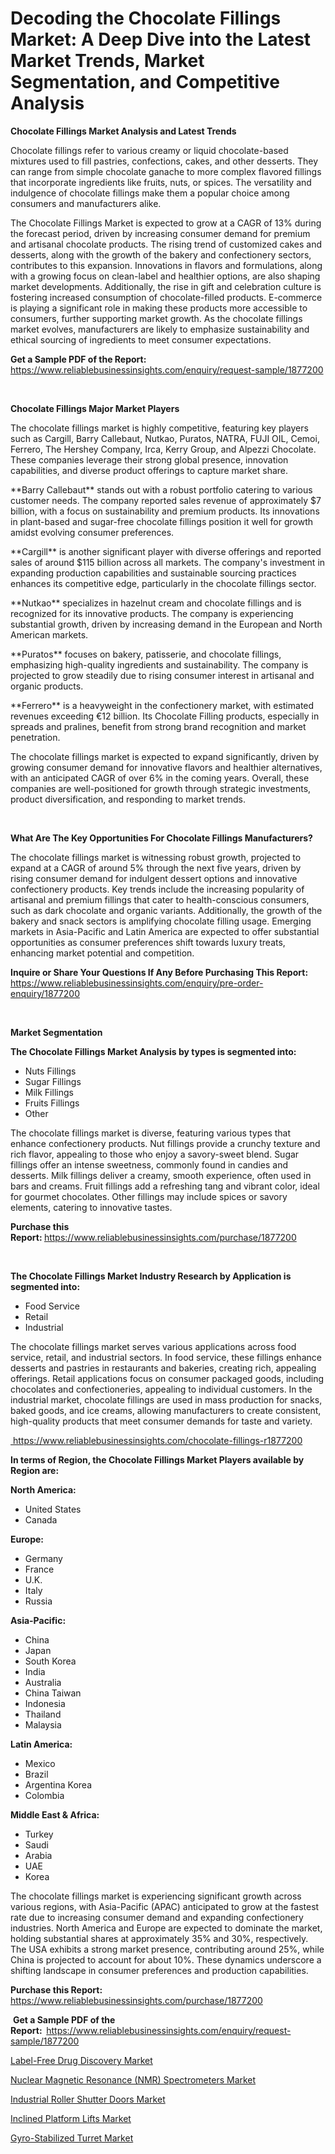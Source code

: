 <p><h1>Decoding the Chocolate Fillings Market: A Deep Dive into the Latest Market Trends, Market Segmentation, and Competitive Analysis</h1></p><p><strong>Chocolate Fillings Market Analysis and Latest Trends</strong></p>
<p><p>Chocolate fillings refer to various creamy or liquid chocolate-based mixtures used to fill pastries, confections, cakes, and other desserts. They can range from simple chocolate ganache to more complex flavored fillings that incorporate ingredients like fruits, nuts, or spices. The versatility and indulgence of chocolate fillings make them a popular choice among consumers and manufacturers alike.</p><p>The Chocolate Fillings Market is expected to grow at a CAGR of 13% during the forecast period, driven by increasing consumer demand for premium and artisanal chocolate products. The rising trend of customized cakes and desserts, along with the growth of the bakery and confectionery sectors, contributes to this expansion. Innovations in flavors and formulations, along with a growing focus on clean-label and healthier options, are also shaping market developments. Additionally, the rise in gift and celebration culture is fostering increased consumption of chocolate-filled products. E-commerce is playing a significant role in making these products more accessible to consumers, further supporting market growth. As the chocolate fillings market evolves, manufacturers are likely to emphasize sustainability and ethical sourcing of ingredients to meet consumer expectations.</p></p>
<p><strong>Get a Sample PDF of the Report:&nbsp;</strong> <a href="https://www.reliablebusinessinsights.com/enquiry/request-sample/1877200?utm_campaign=1109&utm_medium=2&utm_source=Github&utm_content=ia&utm_term=23102024&utm_id=chocolate-fillings">https://www.reliablebusinessinsights.com/enquiry/request-sample/1877200</a></p>
<p>&nbsp;</p>
<p><strong>Chocolate Fillings Major Market Players</strong></p>
<p><p>The chocolate fillings market is highly competitive, featuring key players such as Cargill, Barry Callebaut, Nutkao, Puratos, NATRA, FUJI OIL, Cemoi, Ferrero, The Hershey Company, Irca, Kerry Group, and Alpezzi Chocolate. These companies leverage their strong global presence, innovation capabilities, and diverse product offerings to capture market share.</p><p>**Barry Callebaut** stands out with a robust portfolio catering to various customer needs. The company reported sales revenue of approximately $7 billion, with a focus on sustainability and premium products. Its innovations in plant-based and sugar-free chocolate fillings position it well for growth amidst evolving consumer preferences.</p><p>**Cargill** is another significant player with diverse offerings and reported sales of around $115 billion across all markets. The company's investment in expanding production capabilities and sustainable sourcing practices enhances its competitive edge, particularly in the chocolate fillings sector.</p><p>**Nutkao** specializes in hazelnut cream and chocolate fillings and is recognized for its innovative products. The company is experiencing substantial growth, driven by increasing demand in the European and North American markets.</p><p>**Puratos** focuses on bakery, patisserie, and chocolate fillings, emphasizing high-quality ingredients and sustainability. The company is projected to grow steadily due to rising consumer interest in artisanal and organic products.</p><p>**Ferrero** is a heavyweight in the confectionery market, with estimated revenues exceeding €12 billion. Its Chocolate Filling products, especially in spreads and pralines, benefit from strong brand recognition and market penetration.</p><p>The chocolate fillings market is expected to expand significantly, driven by growing consumer demand for innovative flavors and healthier alternatives, with an anticipated CAGR of over 6% in the coming years. Overall, these companies are well-positioned for growth through strategic investments, product diversification, and responding to market trends.</p></p>
<p>&nbsp;</p>
<p><strong>What Are The Key Opportunities For Chocolate Fillings Manufacturers?</strong></p>
<p><p>The chocolate fillings market is witnessing robust growth, projected to expand at a CAGR of around 5% through the next five years, driven by rising consumer demand for indulgent dessert options and innovative confectionery products. Key trends include the increasing popularity of artisanal and premium fillings that cater to health-conscious consumers, such as dark chocolate and organic variants. Additionally, the growth of the bakery and snack sectors is amplifying chocolate filling usage. Emerging markets in Asia-Pacific and Latin America are expected to offer substantial opportunities as consumer preferences shift towards luxury treats, enhancing market potential and competition.</p></p>
<p><strong>Inquire or Share Your Questions If Any Before Purchasing This Report:</strong> <a href="https://www.reliablebusinessinsights.com/enquiry/pre-order-enquiry/1877200?utm_campaign=1109&utm_medium=2&utm_source=Github&utm_content=ia&utm_term=23102024&utm_id=chocolate-fillings">https://www.reliablebusinessinsights.com/enquiry/pre-order-enquiry/1877200</a></p>
<p>&nbsp;</p>
<p><strong>Market Segmentation</strong></p>
<p><strong>The Chocolate Fillings Market Analysis by types is segmented into:</strong></p>
<p><ul><li>Nuts Fillings</li><li>Sugar Fillings</li><li>Milk Fillings</li><li>Fruits Fillings</li><li>Other</li></ul></p>
<p><p>The chocolate fillings market is diverse, featuring various types that enhance confectionery products. Nut fillings provide a crunchy texture and rich flavor, appealing to those who enjoy a savory-sweet blend. Sugar fillings offer an intense sweetness, commonly found in candies and desserts. Milk fillings deliver a creamy, smooth experience, often used in bars and creams. Fruit fillings add a refreshing tang and vibrant color, ideal for gourmet chocolates. Other fillings may include spices or savory elements, catering to innovative tastes.</p></p>
<p><strong>Purchase this Report:&nbsp;</strong><a href="https://www.reliablebusinessinsights.com/purchase/1877200?utm_campaign=1109&utm_medium=2&utm_source=Github&utm_content=ia&utm_term=23102024&utm_id=chocolate-fillings">https://www.reliablebusinessinsights.com/purchase/1877200</a></p>
<p>&nbsp;</p>
<p><strong>The Chocolate Fillings Market Industry Research by Application is segmented into:</strong></p>
<p><ul><li>Food Service</li><li>Retail</li><li>Industrial</li></ul></p>
<p><p>The chocolate fillings market serves various applications across food service, retail, and industrial sectors. In food service, these fillings enhance desserts and pastries in restaurants and bakeries, creating rich, appealing offerings. Retail applications focus on consumer packaged goods, including chocolates and confectioneries, appealing to individual customers. In the industrial market, chocolate fillings are used in mass production for snacks, baked goods, and ice creams, allowing manufacturers to create consistent, high-quality products that meet consumer demands for taste and variety.</p></p>
<p><a href="https://www.reliablebusinessinsights.com/chocolate-fillings-r1877200?utm_campaign=1109&utm_medium=2&utm_source=Github&utm_content=ia&utm_term=23102024&utm_id=chocolate-fillings">&nbsp;https://www.reliablebusinessinsights.com/chocolate-fillings-r1877200</a></p>
<p><strong>In terms of Region, the Chocolate Fillings Market Players available by Region are:</strong></p>
<p>
    <p> <strong> North America: </strong>
        <ul>
            <li>United States</li>
            <li>Canada</li>
        </ul>
        </p> 
    <p> <strong> Europe: </strong>
        <ul>
            <li>Germany</li>
            <li>France</li>
            <li>U.K.</li>
            <li>Italy</li>
            <li>Russia</li>
        </ul>
        </p> 
    <p> <strong> Asia-Pacific: </strong>
        <ul>
            <li>China</li>
            <li>Japan</li>
            <li>South Korea</li>
            <li>India</li>
            <li>Australia</li>
            <li>China Taiwan</li>
            <li>Indonesia</li>
            <li>Thailand</li>
            <li>Malaysia</li>
        </ul>
        </p> 
    <p> <strong> Latin America: </strong>
        <ul>
            <li>Mexico</li>
            <li>Brazil</li>
            <li>Argentina Korea</li>
            <li>Colombia</li>
        </ul>
        </p> 
    <p> <strong> Middle East & Africa: </strong>
        <ul>
            <li>Turkey</li>
            <li>Saudi</li>
            <li>Arabia</li>
            <li>UAE</li>
            <li>Korea</li>
        </ul>
    </p>
    </p>
<p><p>The chocolate fillings market is experiencing significant growth across various regions, with Asia-Pacific (APAC) anticipated to grow at the fastest rate due to increasing consumer demand and expanding confectionery industries. North America and Europe are expected to dominate the market, holding substantial shares at approximately 35% and 30%, respectively. The USA exhibits a strong market presence, contributing around 25%, while China is projected to account for about 10%. These dynamics underscore a shifting landscape in consumer preferences and production capabilities.</p></p>
<p><strong>Purchase this Report: </strong><a href="https://www.reliablebusinessinsights.com/purchase/1877200?utm_campaign=1109&utm_medium=2&utm_source=Github&utm_content=ia&utm_term=23102024&utm_id=chocolate-fillings">https://www.reliablebusinessinsights.com/purchase/1877200</a></p>
<p>&nbsp;<strong>Get a Sample PDF of the Report:&nbsp;&nbsp;</strong><a href="https://www.reliablebusinessinsights.com/enquiry/request-sample/1877200?utm_campaign=1109&utm_medium=2&utm_source=Github&utm_content=ia&utm_term=23102024&utm_id=chocolate-fillings">https://www.reliablebusinessinsights.com/enquiry/request-sample/1877200</a></p>
<p><strong></strong></p>
<p><p><a href="https://github.com/stumpefzclearez/Market-Research-Report-List-1/blob/main/label-free-drug-discovery-market.md?utm_campaign=1109&utm_medium=2&utm_source=Github&utm_content=ia&utm_term=23102024&utm_id=chocolate-fillings">Label-Free Drug Discovery Market</a></p><p><a href="https://www.linkedin.com/pulse/strategic-market-insights-global-nuclear-magnetic-resonance-imxtf?utm_campaign=1109&utm_medium=2&utm_source=Github&utm_content=ia&utm_term=23102024&utm_id=chocolate-fillings">Nuclear Magnetic Resonance (NMR) Spectrometers Market</a></p><p><a href="https://issuu.com/reportprime-2/docs/industrial-roller-shutter-doors-mar_003500328883b0?utm_campaign=1109&utm_medium=2&utm_source=Github&utm_content=ia&utm_term=23102024&utm_id=chocolate-fillings">Industrial Roller Shutter Doors Market</a></p><p><a href="https://issuu.com/reportprime-2/docs/inclined-platform-lifts-market-size_9987622eb77935?utm_campaign=1109&utm_medium=2&utm_source=Github&utm_content=ia&utm_term=23102024&utm_id=chocolate-fillings">Inclined Platform Lifts Market</a></p><p><a href="https://github.com/seraphinaqist/Market-Research-Report-List-1/blob/main/gyro-stabilized-turret-market.md?utm_campaign=1109&utm_medium=2&utm_source=Github&utm_content=ia&utm_term=23102024&utm_id=chocolate-fillings">Gyro-Stabilized Turret Market</a></p></p>